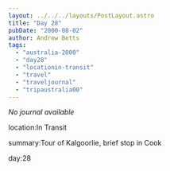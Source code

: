 ```yaml
---
layout: ../../../layouts/PostLayout.astro
title: "Day 28"
pubDate: "2000-08-02"
author: Andrew Betts
tags: 
  - "australia-2000"
  - "day28"
  - "locationin-transit"
  - "travel"
  - "traveljournal"
  - "tripaustralia00"
---
```


_No journal available_

location:In Transit

summary:Tour of Kalgoorlie, brief stop in Cook

day:28
